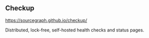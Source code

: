 ## Checkup

https://sourcegraph.github.io/checkup/

Distributed, lock-free, self-hosted health checks and status pages.